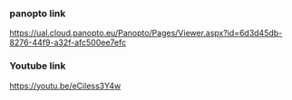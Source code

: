 ### panopto link
https://ual.cloud.panopto.eu/Panopto/Pages/Viewer.aspx?id=6d3d45db-8276-44f9-a32f-afc500ee7efc


### Youtube link
https://youtu.be/eCiless3Y4w
